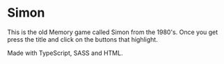 # Simon

This is the old Memory game called Simon from the 1980's. Once you get press the title and click on the buttons that highlight.


Made with TypeScript, SASS and HTML.  
